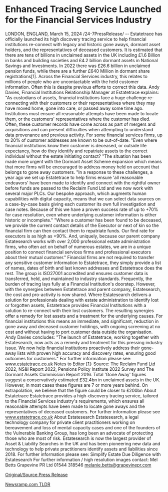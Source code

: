 # Enhanced Tracing Service Launched for the Financial Services Industry

LONDON, ENGLAND, March 15, 2024 /24-7PressRelease/ -- Estatetrace has officially launched its high discovery tracing service to help financial institutions re-connect with legacy and historic gone aways, dormant asset holders, and the representatives of deceased customers.   It is estimated that there are tens of billions in unclaimed assets in the UK including £1.6 Billion in banks and building societies and £4.2 billion dormant assets in National Savings and Investments. In 2022 there was £26.6 billion in unclaimed pension funds, while there are a further £640 Million in dormant share registrations[1]. Across the Financial Services industry, this relates to millions of people who are uncontactable with the held customer information. Often this is despite previous efforts to correct this data.   Andy Davies, Financial Institutions Relationship Manager at Estatetrace explains: "As custodians of assets, financial institutions face a huge challenge re-connecting with their customers or their representatives where they may have moved home, gone into care, or passed away some time ago. Institutions must ensure all reasonable attempts have been made to locate them, or the customers' representatives where the customer has died. Often, these customer records have come across as part of mergers and acquisitions and can present difficulties when attempting to understand data provenance and previous activity. For some financial services firms, up to 20% of customer addresses are known to be out-of-date.   "Even where financial institutions know their customer is deceased, or outside life expectancy, how do they identify and repatriate assets to the correct individual without the estate initiating contact?   "The situation has been made more urgent with the Dormant Asset Scheme expansion which means that more firms will be encouraged to address money held on account that belongs to gone away customers.   "In a response to these challenges, a year ago we set up Estatetrace to help firms ensure 'all reasonable endeavors' have been made to identify and connect with the rightful owner before funds are passed to the Reclaim Fund Ltd and we now work with several major PLCs. Our bespoke approach, which augments human capabilities with digital capacity, means that we can select data sources on a case-by-case basis giving each customer its own full investigation and case notes. Because of this we have a proven success rate of up to +70% for case resolution, even where underlying customer information is either historic or incomplete."  "Where a customer has been found to be deceased, we provide the current contact details of the Executor or next of kin so the financial firm can then contact them to repatriate funds. Our find rate for executors is as high as +90%. And, uniquely, because our parent company Estatesearch works with over 2,000 professional estate administration firms, who often act on behalf of numerous estates, we are in a unique position to connect financial services firms and professional executors about their mutual customer."  Financial firms are not required to transfer any sensitive customer information to Estatetrace, they simply provide a list of names, dates of birth and last known addresses and Estatetrace does the rest. The group is ISO27001 accredited and ensures customer data is transferred, held, and maintained to industry standards.   Frequently, the burden of tracing lays fully at a Financial Institution's doorstep. However, with the synergies between Estatetrace and parent company, Estatesearch, the cost and pro-activity is now shared. Where Estatesearch delivers a solution for professionals dealing with estate administration to identify lost or forgotten assets, Estatetrace provides Financial Institutions with a solution to re-connect with their lost customers. The resulting synergies offer a remedy for lost assets and a treatment for the underlying causes.  For financial institutions this means an immediate, and significant, reduction in gone away and deceased customer holdings, with ongoing screening at no cost and without having to port customer data outside the organisation.  Andy Davies concludes: "The launch of Estatetrace, working together with Estatesearch, now acts as a remedy and treatment for this pressing industry issue. We now help financial institutions proactively address their gone-away lists with proven high accuracy and discovery rates, ensuring good outcomes for customers."  For further information please see: www.estatetrace.co.uk  Notes to Editor [1]: Source: The Reclaim Fund Ltd 2022, NS&I Report 2022, Pensions Policy Institute 2022 Survey and The Dormant Assets Commission Report 2016. Total 'Gone Away' figures suggest a conservatively estimated £32.4bn in unclaimed assets in the UK. However, in most cases these figures are 7 or more years behind. On extrapolation, we believe that the figure could be closer to £200bn  About Estatetrace Estatetrace provides a high-discovery tracing service, tailored to the Financial Services industry's requirements, which ensures all reasonable attempts have been made to locate gone aways and the representatives of deceased customers. For further information please see www.estatetrace.co.uk  About Estatesearch Estatesearch, a legal technology company for private client practitioners working on bereavement and loss of mental capacity cases and one of the founders of the Vulnerable Banking Group, has long been an advocate of protecting those who are most of risk. Estatesearch is now the largest provider of Asset & Liability Searches in the UK and has been pioneering new data and technology to help private practitioners identify assets and liabilities since 2018. For further information please see: Simplify Estate Due Diligence with Estatesearch  For further information / high resolution images contact: Mel Betts Grapevine PR Ltd 01544 318546 melanie.betts@grapevinepr.com 

[Original/Source Press Release](https://www.24-7pressrelease.com/press-release/509253/enhanced-tracing-service-launched-for-the-financial-services-industry) 

[Newsramp.com TLDR](https://newsramp.com/None) 